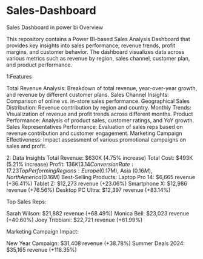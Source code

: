 # Sales-Dashboard
Sales Dashboard in power bi
Overview

This repository contains a Power BI-based Sales Analysis Dashboard that provides key insights into sales performance, revenue trends, profit margins, and customer behavior. The dashboard visualizes data across various metrics such as revenue by region, sales channel, customer plan, and product performance.

1:Features

Total Revenue Analysis: Breakdown of total revenue, year-over-year growth, and revenue by different customer plans.
Sales Channel Insights: Comparison of online vs. in-store sales performance.
Geographical Sales Distribution: Revenue contribution by region and country.
Monthly Trends: Visualization of revenue and profit trends across different months.
Product Performance: Analysis of product sales, customer ratings, and YoY growth.
Sales Representatives Performance: Evaluation of sales reps based on revenue contribution and customer engagement.
Marketing Campaign Effectiveness: Impact assessment of various promotional campaigns on sales and profit.

2: Data Insights
Total Revenue: $630K (4.75% increase)
Total Cost: $493K (5.21% increase)
Profit: $136K (3.14% increase)
Conversion Rate: 17.23% (-1.25%)
Top Performing Regions: Europe ($0.17M), Asia ($0.16M), North America ($0.16M)
Best-Selling Products:
Laptop Pro 14: $6,665 revenue (+36.41%)
Tablet Z: $12,273 revenue (+23.06%)
Smartphone X: $12,986 revenue (+76.56%)
Desktop PC Ultra: $12,397 revenue (+83.14%)

Top Sales Reps:

Sarah Wilson: $21,882 revenue (+68.49%)
Monica Bell: $23,023 revenue (+40.60%)
Joey Tribbiani: $22,721 revenue (+61.99%)

Marketing Campaign Impact:

New Year Campaign: $31,408 revenue (+38.78%)
Summer Deals 2024: $35,165 revenue (+118.35%)
